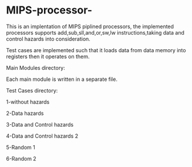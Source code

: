 # MIPS-processor-
This is an implentation of MIPS piplined processors, the implemented processors supports add,sub,sll,and,or,sw,lw instructions,taking data and control hazards into consideration.

Test cases are implemented such that it loads data from data memory into registers then it operates on them.

Main Modules directory:

Each main module is written in a separate file.

Test Cases directory:

1-without hazards

2-Data hazards

3-Data and Control hazards

4-Data and Control hazards 2

5-Random 1

6-Random 2
